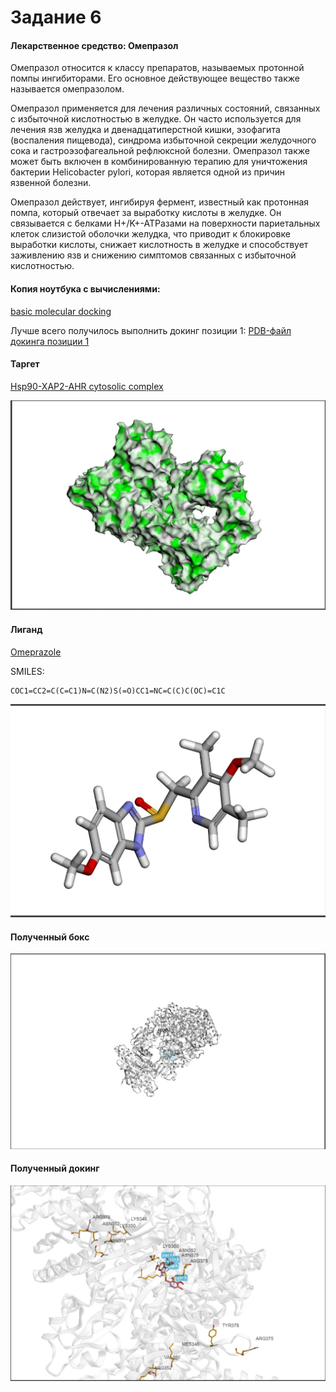 
# Задание 6

#### Лекарственное средство: Омепразол

Омепразол относится к классу препаратов, называемых протонной помпы ингибиторами. Его основное действующее вещество также называется омепразолом. 

Омепразол применяется для лечения различных состояний, связанных с избыточной кислотностью в желудке. Он часто используется для лечения язв желудка и двенадцатиперстной кишки, эзофагита (воспаления пищевода), синдрома избыточной секреции желудочного сока и гастроэзофагеальной рефлюксной болезни. Омепразол также может быть включен в комбинированную терапию для уничтожения бактерии Helicobacter pylori, которая является одной из причин язвенной болезни.

Омепразол действует, ингибируя фермент, известный как протонная помпа, который отвечает за выработку кислоты в желудке. Он связывается с белками H+/K+-ATPазами на поверхности париетальных клеток слизистой оболочки желудка, что приводит к блокировке выработки кислоты, снижает кислотность в желудке и способствует заживлению язв и снижению симптомов связанных с избыточной кислотностью.

#### Копия ноутбука с вычислениями:
[basic molecular docking](./Копия_блокнота__basic_molecular_docking.ipynb)

Лучше всего получилось выполнить докинг позиции 1:
[PDB-файл докинга позиции 1](./4279_1_cmpx.pdb)

#### Таргет
[Hsp90-XAP2-AHR cytosolic complex](https://www.rcsb.org/structure/7ZUB)

![изображение](./target.jpg)

#### Лиганд 
[Omeprazole](https://www.rcsb.org/ligand/1C6)

SMILES:
```
COC1=CC2=C(C=C1)N=C(N2)S(=O)CC1=NC=C(C)C(OC)=C1C
```

![изображение](./ligand.jpg)

#### Полученный бокс

![изображение](./box.jpg)

#### Полученный докинг
 
![изображение](./docking.jpg)


